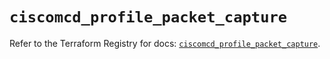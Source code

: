 # `ciscomcd_profile_packet_capture`

Refer to the Terraform Registry for docs: [`ciscomcd_profile_packet_capture`](https://registry.terraform.io/providers/ciscodevnet/ciscomcd/25.9.1/docs/resources/profile_packet_capture).
